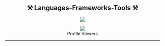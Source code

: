 <h2 align="center">⚒️ Languages-Frameworks-Tools ⚒️</h2>
<p align="center">
  <a href="https://skillicons.dev">
    <img src="https://skillicons.dev/icons?i=angular,react,git,nodejs,jquery,heroku,html,css,ts,github,postman,py,mysql,express,vscode,bootstrap" />
  </a>
</p>
<div align="center"><img src="https://profile-counter.glitch.me/Raveesha-Shaminda/count.svg" /><br>Profile Viewers</div>
<hr>
